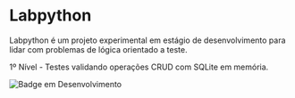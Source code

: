 # Labpython

Labpython é um projeto experimental em estágio de desenvolvimento para lidar com problemas de lógica orientado a teste.

1º Nível - Testes validando operações CRUD com SQLite em memória.

![Badge em Desenvolvimento](http://img.shields.io/static/v1?label=STATUS&message=EM%20DESENVOLVIMENTO&color=GREEN&style=for-the-badge)
